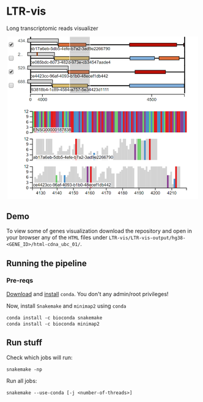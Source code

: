 
# LTR-vis
Long transcriptomic reads visualizer

<p align="center"><img src="snapshot.PNG" alt="drawing" width="500"/></p>


## Demo
To view some of genes visualization download the repository and open in your browser any of the `HTML` files under `LTR-vis/LTR-vis-output/hg38-<GENE_ID>/html-cdna_ubc_01/`.

## Running the pipeline
### Pre-reqs

[Download](https://www.anaconda.com/distribution/) and [install](https://docs.conda.io/projects/conda/en/latest/user-guide/install/linux.html) `conda`. 
You don't any admin/root privileges! 

Now, install `Snakemake` and `minimap2` using `conda`
```
conda install -c bioconda snakemake
conda install -c bioconda minimap2
```

## Run stuff

Check which jobs will run:
```
snakemake -np
```

Run all jobs:
```
snakemake --use-conda [-j <number-of-threads>]
```
